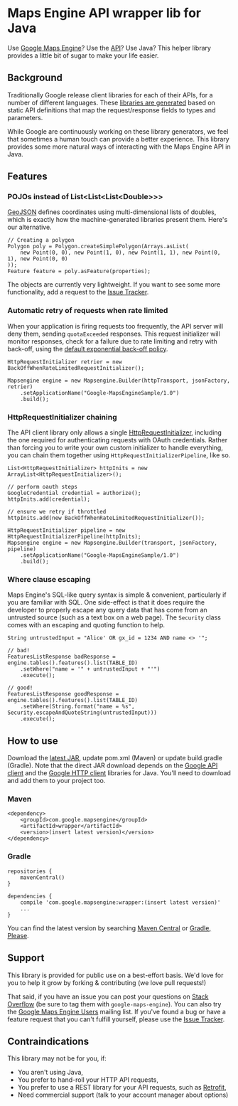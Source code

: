 Maps Engine API wrapper lib for Java
====================================

Use [Google Maps Engine]?  Use the [API][maps-engine-api]?
Use Java?  This helper library provides a little bit of sugar to make your life easier.

Background
----------
Traditionally Google release client libraries for each of their APIs, for a
number of different languages.  These [libraries are generated][generator] based
on static API definitions that map the request/response fields to types and
parameters.

While Google are continuously working on these library generators, we feel that
sometimes a human touch can provide a better experience.  This library provides
some more natural ways of interacting with the Maps Engine API in Java.

Features
--------

### POJOs instead of List&lt;List&lt;List&lt;Double&gt;&gt;&gt;

[GeoJSON] defines coordinates using multi-dimensional lists of doubles, which is exactly
how the machine-generated libraries present them.  Here's our alternative.

    // Creating a polygon
    Polygon poly = Polygon.createSimplePolygon(Arrays.asList(
        new Point(0, 0), new Point(1, 0), new Point(1, 1), new Point(0, 1), new Point(0, 0)
    ));
    Feature feature = poly.asFeature(properties);

The objects are currently very lightweight.  If you want to see some more functionality,
add a request to the [Issue Tracker].


### Automatic retry of requests when rate limited

When your application is firing requests too frequently, the API server will deny them,
sending `quotaExceeded` responses.  This request initializer will monitor responses,
check for a failure due to rate limiting and retry with back-off, using the [default
exponential back-off policy][backoff-policy].

    HttpRequestInitializer retrier = new BackOffWhenRateLimitedRequestInitializer();

    Mapsengine engine = new Mapsengine.Builder(httpTransport, jsonFactory, retrier)
        .setApplicationName("Google-MapsEngineSample/1.0")
        .build();


### HttpRequestInitializer chaining

The API client library only allows a single [HttpRequestInitializer], including the one
required for authenticating requests with OAuth credentials.  Rather than forcing you to
write your own custom initializer to handle everything, you can chain them together using
`HttpRequestInitializerPipeline`, like so.

    List<HttpRequestInitializer> httpInits = new ArrayList<HttpRequestInitializer>();

    // perform oauth steps
    GoogleCredential credential = authorize();
    httpInits.add(credential);

    // ensure we retry if throttled
    httpInits.add(new BackOffWhenRateLimitedRequestInitializer());
    
    HttpRequestInitializer pipeline = new HttpRequestInitializerPipeline(httpInits);
    Mapsengine engine = new Mapsengine.Builder(transport, jsonFactory, pipeline)
        .setApplicationName("Google-MapsEngineSample/1.0")
        .build();

### Where clause escaping

Maps Engine's SQL-like query syntax is simple & convenient, particularly if you are
familiar with SQL.  One side-effect is that it does require the developer to properly
escape any query data that has come from an untrusted source (such as a text box on
a web page).  The `Security` class comes with an escaping and quoting function to help.

    String untrustedInput = "Alice' OR gx_id = 1234 AND name <> '";

    // bad!
    FeaturesListResponse badResponse = engine.tables().features().list(TABLE_ID)
        .setWhere("name = '" + untrustedInput + "'")
        .execute();

    // good!
    FeaturesListResponse goodResponse = engine.tables().features().list(TABLE_ID)
        .setWhere(String.format("name = %s", Security.escapeAndQuoteString(untrustedInput)))
        .execute();


How to use
----------

Download the [latest JAR], update pom.xml (Maven) or update build.gradle (Gradle).   Note
that the direct JAR download depends on the [Google API client] and the [Google HTTP
client] libraries for Java.  You'll need to download and add them to your project too.

### Maven
    <dependency>
        <groupId>com.google.mapsengine</groupId>
        <artifactId>wrapper</artifactId>
        <version>(insert latest version)</version>
    </dependency>

### Gradle
    repositories {
        mavenCentral()
    }

    dependencies {
        compile 'com.google.mapsengine:wrapper:(insert latest version)'
        ...
    }

You can find the latest version by searching [Maven Central] or [Gradle, Please].

Support
-------
This library is provided for public use on a best-effort basis.  We'd love for you
to help it grow by forking & contributing (we love pull requests!)

That said, if you have an issue you can post your questions on [Stack Overflow]
(be sure to tag them with `google-maps-engine`).  You can also try the [Google
Maps Engine Users] mailing list.  If you've found a bug or have a feature request
that you can't fulfill yourself, please use the [Issue Tracker].

Contraindications
-----------------
This library may not be for you, if:

 * You aren't using Java,
 * You prefer to hand-roll your HTTP API requests,
 * You prefer to use a REST library for your API requests, such as [Retrofit][retrofit],
 * Need commercial support (talk to your account manager about options)


[google maps engine]: http://www.google.com.au/enterprise/mapsearth/products/mapsengine.html
[maps-engine-api]: https://developers.google.com/maps-engine/
[issue tracker]: https://github.com/googlemaps/mapsengine-api-java-client/issues
[generator]: https://code.google.com/p/google-apis-client-generator/
[geojson]: http://geojson.org/
[backoff-policy]: http://javadoc.google-http-java-client.googlecode.com/hg/1.17.0-rc/index.html?com/google/api/client/util/ExponentialBackOff.html
[httprequestinitializer]: http://javadoc.google-http-java-client.googlecode.com/hg/1.17.0-rc/index.html?com/google/api/client/http/HttpRequestInitializer.html
[latest jar]: TODO!
[google api client]: https://code.google.com/p/google-api-java-client/
[google http client]: https://code.google.com/p/google-http-java-client/
[maven central]: http://search.maven.org/
[gradle, please]: http://gradleplease.appspot.com/
[stack overflow]: http://stackoverflow.com/
[google maps engine users]: https://groups.google.com/forum/#!forum/google-maps-engine-users
[retrofit]: http://square.github.io/retrofit/

